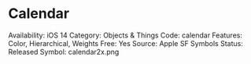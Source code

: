 # Calendar

Availability: iOS 14
Category: Objects & Things
Code: calendar
Features: Color, Hierarchical, Weights
Free: Yes
Source: Apple SF Symbols
Status: Released
Symbol: calendar2x.png